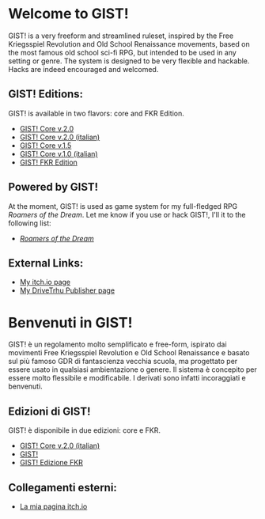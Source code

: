 # Welcome to GIST!

GIST! is a very freeform and streamlined ruleset, inspired by the Free Kriegsspiel Revolution and Old School Renaissance movements, based on the most famous old school sci-fi RPG, but intended to be used in any setting or genre. The system is designed to be very flexible and hackable. Hacks are indeed encouraged and welcomed.

## GIST! Editions:

GIST! is available in two flavors: core and FKR Edition.

* [GIST! Core v.2.0](GIST!.v.2.0.md)
* [GIST! Core v.2.0 (italian)](GIST!.v.2.0_ita.md)
* [GIST! Core v.1.5](GISTGIST!.v.1.5.md)
* [GIST! Core v.1.0 (italian)](GIST!_ita.md)
* [GIST! FKR Edition](GIST!_FKR.md)

## Powered by GIST!

At the moment, GIST! is used as game system for my full-fledged RPG *Roamers of the Dream*. Let me know if you use or hack GIST!, I'll it to the following list:

* [*Roamers of the Dream*](https://zeruhur.itch.io/roamers-of-the-dream)

## External Links:

* [My itch.io page](https://zeruhur.itch.io/)
* [My DriveTrhu Publisher page](https://www.drivethrurpg.com/browse/pub/18634/Wolf-Moon-Games)

# Benvenuti in GIST!

GIST! è un regolamento molto semplificato e free-form, ispirato dai movimenti Free Kriegsspiel Revolution e Old School Renaissance e basato sul più famoso GDR di fantascienza vecchia scuola, ma progettato per essere usato in qualsiasi ambientazione o genere. Il sistema è concepito per essere molto flessibile e modificabile. I derivati sono infatti incoraggiati e benvenuti.

## Edizioni di GIST!
GIST! è disponibile in due edizioni: core e FKR.

* [GIST! Core v.2.0 (italian)](GIST!.v.2.0_ita.md)
* [GIST!](GIST!_ita.md)
* [GIST! Edizione FKR](GIST!_FKR_ITA.md)

## Collegamenti esterni:

* [La mia pagina itch.io](https://zeruhur.itch.io/)
